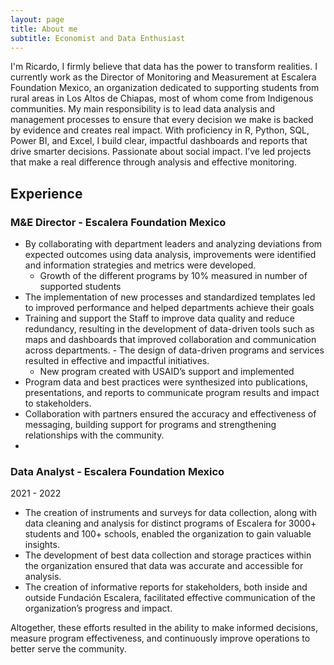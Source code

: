 ```yaml
---
layout: page
title: About me
subtitle: Economist and Data Enthusiast
---
```


I'm Ricardo, I firmly believe that data has the power to transform realities. I currently work as the Director of Monitoring and Measurement at Escalera Foundation Mexico, an organization dedicated to supporting students from rural areas in Los Altos de Chiapas, most of whom come from Indigenous communities. My main responsibility is to lead data analysis and management processes to ensure that every decision we make is backed by evidence and creates real impact.
With proficiency in R, Python, SQL, Power BI, and Excel, I build clear, impactful dashboards and reports that drive smarter decisions.  Passionate about social impact.  I’ve led projects that make a real difference through analysis and effective monitoring.

## Experience

### M&E Director - Escalera Foundation Mexico
- By collaborating with department leaders and analyzing deviations from expected outcomes using data analysis, improvements were identified and information strategies and metrics were developed.
  - Growth of the different programs by 10% measured in number of supported students
- The implementation of new processes and standardized templates led to improved performance and helped departments achieve their goals
- Training and support the Staff to improve data quality and reduce redundancy, resulting in the development of data-driven tools such as maps and dashboards that improved collaboration and communication across departments. - The design of data-driven programs and services resulted in effective and impactful initiatives.
  - New program created with USAID’s support and implemented
- Program data and best practices were synthesized into publications, presentations, and reports to communicate program results and impact to stakeholders.
- Collaboration with partners ensured the accuracy and effectiveness of messaging, building support for programs and strengthening relationships with the community.
- 
### Data Analyst - Escalera Foundation Mexico
2021 - 2022
- The creation of instruments and surveys for data collection, along with data cleaning and analysis for distinct programs of Escalera for 3000+ students and 100+ schools, enabled the organization to gain valuable insights.
- The development of best data collection and storage practices within the organization ensured that data was accurate and accessible for analysis.
- The creation of informative reports for stakeholders, both inside and outside Fundación Escalera, facilitated effective communication of the organization’s progress and impact.

Altogether, these efforts resulted in the ability to make informed decisions, measure program effectiveness, and continuously improve operations to better serve the community.
